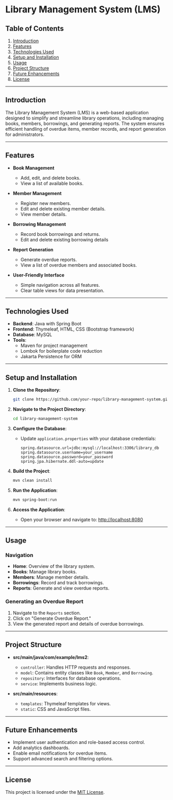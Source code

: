 # Library Management System (LMS)

## Table of Contents

1. [Introduction](#introduction)
2. [Features](#features)
3. [Technologies Used](#technologies-used)
4. [Setup and Installation](#setup-and-installation)
5. [Usage](#usage)
6. [Project Structure](#project-structure)
7. [Future Enhancements](#future-enhancements)
8. [License](#license)

---

## Introduction

The Library Management System (LMS) is a web-based application designed to simplify and streamline library operations, including managing books, members, borrowings, and generating reports. The system ensures efficient handling of overdue items, member records, and report generation for administrators.

---

## Features

- **Book Management**
    - Add, edit, and delete books.
    - View a list of available books.

- **Member Management**
    - Register new members.
    - Edit and delete existing member details.
    - View member details.

- **Borrowing Management**
    - Record book borrowings and returns.
    - Edit and delete existing borrowing details

- **Report Generation**
    - Generate overdue reports.
    - View a list of overdue members and associated books.

- **User-Friendly Interface**
    - Simple navigation across all features.
    - Clear table views for data presentation.

---

## Technologies Used

- **Backend**: Java with Spring Boot
- **Frontend**: Thymeleaf, HTML, CSS (Bootstrap framework)
- **Database**: MySQL
- **Tools**:
    - Maven for project management
    - Lombok for boilerplate code reduction
    - Jakarta Persistence for ORM

---

## Setup and Installation

1. **Clone the Repository**:
   ```bash
   git clone https://github.com/your-repo/library-management-system.git
   ```

2. **Navigate to the Project Directory**:
   ```bash
   cd library-management-system
   ```

3. **Configure the Database**:
    - Update `application.properties` with your database credentials:
      ```properties
      spring.datasource.url=jdbc:mysql://localhost:3306/library_db
      spring.datasource.username=your_username
      spring.datasource.password=your_password
      spring.jpa.hibernate.ddl-auto=update
      ```

4. **Build the Project**:
   ```bash
   mvn clean install
   ```

5. **Run the Application**:
   ```bash
   mvn spring-boot:run
   ```

6. **Access the Application**:
    - Open your browser and navigate to: [http://localhost:8080](http://localhost:8080)

---

## Usage

### Navigation

- **Home**: Overview of the library system.
- **Books**: Manage library books.
- **Members**: Manage member details.
- **Borrowings**: Record and track borrowings.
- **Reports**: Generate and view overdue reports.

### Generating an Overdue Report
1. Navigate to the `Reports` section.
2. Click on "Generate Overdue Report."
3. View the generated report and details of overdue borrowings.

---

## Project Structure

- **src/main/java/com/example/lms2**:
    - `controller`: Handles HTTP requests and responses.
    - `model`: Contains entity classes like `Book`, `Member`, and `Borrowing`.
    - `repository`: Interfaces for database operations.
    - `service`: Implements business logic.

- **src/main/resources**:
    - `templates`: Thymeleaf templates for views.
    - `static`: CSS and JavaScript files.

---

## Future Enhancements

- Implement user authentication and role-based access control.
- Add analytics dashboards.
- Enable email notifications for overdue items.
- Support advanced search and filtering options.

---

## License

This project is licensed under the [MIT License](LICENSE).
